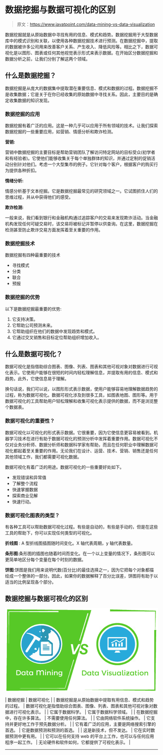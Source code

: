 # 数据挖掘与数据可视化的区别

> 原文：<https://www.javatpoint.com/data-mining-vs-data-visualization>

数据挖掘就是从原始数据中寻找有用的信息、模式和趋势。数据挖掘用于大型数据库中的模式识别和关联，以使用各种数据挖掘技术进行预测。在数据挖掘中，提取的数据被许多公司用来改善客户关系、产生收入、降低风险等。相比之下，数据可视化是以图形、图表或任何其他视觉表示形式来表示数据。在开始区分数据挖掘和数据分析之前，让我们分别了解这两个领域。

## 什么是数据挖掘？

数据挖掘是从庞大的数据集中提取潜在重要信息、模式和数据的过程。数据挖掘不是收集数据；它是关于在你已经收集的原始数据中寻找关系。因此，主要目的是确定收集数据的知识发现。

### 数据挖掘的应用

数据挖掘有着广泛的应用。这是一种几乎可以应用于所有领域的技术。让我们探索数据挖掘的一些重要应用，如营销、情感分析和欺诈检测。

**营销:**

营销中数据挖掘的主要目标是帮助营销团队了解访问特定网站的目标受众(初学者和有经验者)。它使他们能够收集关于每个单独群体的知识，并通过定制的促销活动分别针对他们。考虑一个大型集市的例子。它针对每个客户，根据客户的购买行为提供各种折扣。

**情绪分析:**

情感分析基于文本挖掘。它是数据挖掘最常见的研究领域之一。它试图抓住人们的思维过程，并从中获得他们的感受。

**欺诈检测:**

一般来说，我们看到银行和金融机构通过追踪客户的交易来发现欺诈活动。当金融机构发现任何可疑交易时，该交易将被标记并暂停以供查询。在这里，数据挖掘在检测甚至防止欺诈交易方面发挥着至关重要的作用。

### 数据挖掘技术

数据挖掘有四种最重要的技术

*   寻找模式
*   分类
*   联合
*   预报

### 数据挖掘的优势

以下是数据挖掘最重要的优势:

1.  它支持决策。
2.  它帮助公司预测未来。
3.  它帮助组织在他们的数据中发现趋势和模式。
4.  它通过交叉销售和目标定位帮助组织增加收入。

## 什么是数据可视化？

数据可视化是指借助综合图表、图像、列表、图表和其他可视对象对数据进行可视化表示。它使用户能够在很短的时间内轻松理解信息，并提取有用的信息、模式和趋势。此外，它使信息易于理解。

换句话说，我们可以说，以图形形式表示数据，使用户能够容易地理解数据趋势的过程，称为数据可视化。数据可视化涉及到很多工具，如图表地图、图形等。用于数据可视化的工具帮助用户轻松理解和收集可视化表示提供的数据，而不是浏览整个数据表。

### 数据可视化的重要性？

数据可视化以可视化的形式表示数据。它很重要，因为它使信息更容易被看到。机器学习技术在进行有助于数据可视化的预测分析中发挥着重要作用。数据可视化不仅对业务分析师、数据分析师和数据科学家有帮助，而且在任何职业中理解数据可视化都起着至关重要的作用。无论我们在设计、运营、技术、营销、销售还是任何其他领域工作，我们都需要可视化数据。

数据可视化有着广泛的用途。数据可视化的一些重要好处如下。

*   发现错误和异常值
*   了解整个流程
*   快速掌握数据
*   探索商业见解
*   快速行动。

### 数据可视化图表的类型？

有各种工具可以帮助数据可视化过程。有些是自动的，有些是手动的，但是在这些工具的帮助下，你可以实现任何类型的可视化。

**折线图** : A 型折线图插图随时间变化。X 轴代表周期，y 轴代表数量。

**条形图**:条形图的插图也随着时间而变化。在一个以上变量的情况下，条形图可以更简单地区分每个变量在每个时刻的数据。

**饼图**:饼图是我们用来说明代数(百分比)的最佳选择之一，因为它把每个对象都描绘成一个整体的一部分。因此，如果你的数据解释了百分比误差，饼图将有助于以适当的比例呈现各个部分。

## 数据挖掘与数据可视化的区别

![Data Mining vs Data Visualization](img/cb0d2ea0fbb2e38e8fd06ced01090ec1.png)

| 数据挖掘 | 数据可视化 |
| 数据挖掘是从原始数据中提取有用信息、模式和趋势的过程。 | 数据可视化是指借助综合图表、图像、列表、图表和其他可视对象对数据进行可视化表示。 |
| 它属于数据科学。 | 它属于数据科学领域。 |
| 在数据挖掘中，存在许多算法。 | 不需要使用任何算法。 |
| 它由网络软件系统操作。 | 它支持并更好地工作于预先数据分析。 |
| 它有着广泛的应用，主要是网络搜索引擎的首选。 | 它是数据预测和预测的首选。 |
| 这是新技术，但不发达。 | 它在实时数据预测中更有用。 |
| 它可以在任何支持 web 的平台上工作，也可以与任何应用程序一起工作。 | 无论硬件和软件如何，它都提供了可视化表示。 |

* * *